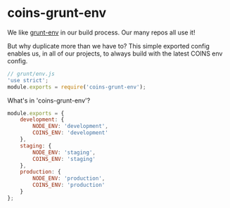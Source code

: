 # coins-grunt-env

We like [grunt-env](https://github.com/jsoverson/grunt-env) in our build process.  Our many repos all use it!

But why duplicate more than we have to?  This simple exported config enables us, in all of our projects, to always build with the latest COINS env config.

```js
// grunt/env.js
'use strict';
module.exports = require('coins-grunt-env');
```

What's in 'coins-grunt-env'?
```js
module.exports = {
    development: {
        NODE_ENV: 'development',
        COINS_ENV: 'development'
    },
    staging: {
        NODE_ENV: 'staging',
        COINS_ENV: 'staging'
    },
    production: {
        NODE_ENV: 'production',
        COINS_ENV: 'production'
    }
};
```